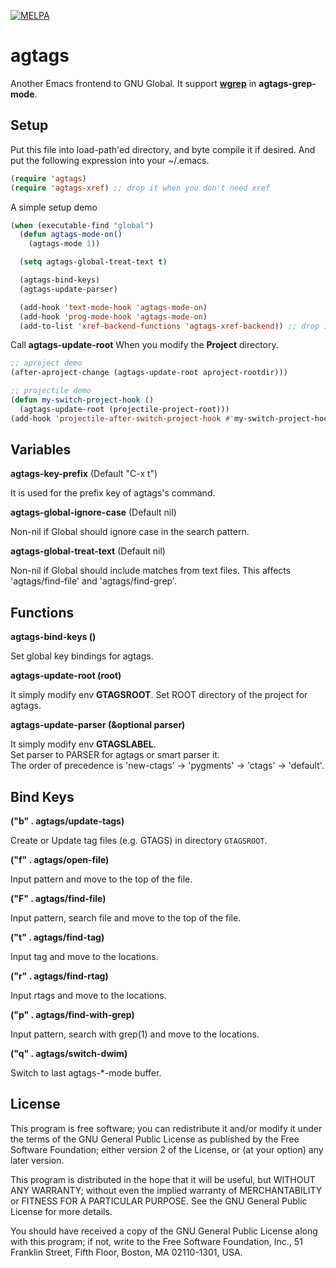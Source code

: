 [![MELPA](http://melpa.org/packages/agtags-badge.svg)](http://melpa.org/#/agtags)

agtags
========

Another Emacs frontend to GNU Global. It support [**wgrep**](https://github.com/mhayashi1120/Emacs-wgrep) in **agtags-grep-mode**.

Setup
-----

Put this file into load-path'ed directory, and byte compile it if desired. And put the following expression into your ~/.emacs.

``` el
(require 'agtags)
(require 'agtags-xref) ;; drop it when you don't need xref
```

A simple setup demo

``` el
(when (executable-find "global")
  (defun agtags-mode-on()
    (agtags-mode 1))

  (setq agtags-global-treat-text t)

  (agtags-bind-keys)
  (agtags-update-parser)

  (add-hook 'text-mode-hook 'agtags-mode-on)
  (add-hook 'prog-mode-hook 'agtags-mode-on)
  (add-to-list 'xref-backend-functions 'agtags-xref-backend)) ;; drop it when you don't need xref
```

Call **agtags-update-root** When you modify the **Project** directory.

``` el
;; aproject demo
(after-aproject-change (agtags-update-root aproject-rootdir)))

;; projectile demo
(defun my-switch-project-hook ()
  (agtags-update-root (projectile-project-root)))
(add-hook 'projectile-after-switch-project-hook #'my-switch-project-hook)
```

Variables
-------

**agtags-key-prefix** (Default "C-x t")

It is used for the prefix key of agtags's command.

**agtags-global-ignore-case** (Default nil)

Non-nil if Global should ignore case in the search pattern.

**agtags-global-treat-text** (Default nil)

Non-nil if Global should include matches from text files. This affects 'agtags/find-file' and 'agtags/find-grep'.

Functions
-------

**agtags-bind-keys ()**

Set global key bindings for agtags.

**agtags-update-root (root)**

It simply modify env **GTAGSROOT**.
Set ROOT directory of the project for agtags.  

**agtags-update-parser (&optional parser)**

It simply modify env **GTAGSLABEL**.  
Set parser to PARSER for agtags or smart parser it.  
The order of precedence is 'new-ctags' -> 'pygments' -> 'ctags' -> 'default'.

Bind Keys
-------

**("b" . agtags/update-tags)**

Create or Update tag files (e.g. GTAGS) in directory `GTAGSROOT`.

**("f" . agtags/open-file)**

Input pattern and move to the top of the file.

**("F" . agtags/find-file)**

Input pattern, search file and move to the top of the file.

**("t" . agtags/find-tag)**

Input tag and move to the locations.

**("r" . agtags/find-rtag)**

Input rtags and move to the locations.

**("p" . agtags/find-with-grep)**

Input pattern, search with grep(1) and move to the locations.

**("q" . agtags/switch-dwim)**

Switch to last agtags-*-mode buffer.

License
-------

This program is free software; you can redistribute it and/or modify it under
the terms of the GNU General Public License as published by the Free Software
Foundation; either version 2 of the License, or (at your option) any later
version.

This program is distributed in the hope that it will be useful, but WITHOUT ANY
WARRANTY; without even the implied warranty of MERCHANTABILITY or FITNESS FOR A
PARTICULAR PURPOSE.  See the GNU General Public License for more details.

You should have received a copy of the GNU General Public License along with
this program; if not, write to the Free Software Foundation, Inc., 51 Franklin
Street, Fifth Floor, Boston, MA 02110-1301, USA.
